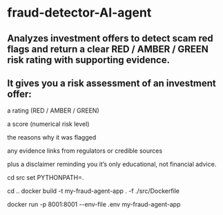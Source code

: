 # fraud-detector-AI-agent
## Analyzes investment offers to detect scam red flags and return a clear RED / AMBER / GREEN risk rating with supporting evidence.

## It gives you a risk assessment of an investment offer:

a rating (RED / AMBER / GREEN)

a score (numerical risk level)

the reasons why it was flagged

any evidence links from regulators or credible sources

plus a disclaimer reminding you it’s only educational, not financial advice.


cd src 
set PYTHONPATH=.


cd ..
docker build -t my-fraud-agent-app . -f ./src/Dockerfile

docker run -p 8001:8001 --env-file .env my-fraud-agent-app